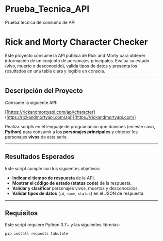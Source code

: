 # Prueba_Tecnica_API
Prueba tecnica de consumo de API
# Rick and Morty Character Checker

Este proyecto consume la API pública de Rick and Morty para obtener información de un conjunto de personajes principales. Evalúa su estado (vivo, muerto o desconocido), valida tipos de datos y presenta los resultados en una tabla clara y legible en consola.

---

## Descripción del Proyecto

Consume la siguiente API:

[[https://rickandmortyapi.com/api/character](https://rickandmortyapi.com/api)](https://rickandmortyapi.com/)

Realiza scripts en el lenguaje de programación que domines (en este caso, **Python**) para consumir a los **personajes principales** y obtener los personajes **vivos** de esta serie.

---

## Resultados Esperados

Este script cumple con los siguientes objetivos:

- **Indicar el tiempo de respuesta** de la API.
- **Mostrar el código de estado (status code)** de la respuesta.
- **Validar y clasificar** personajes vivos, muertos y desconocidos.
- **Validar tipos de datos** (`id`, `name`, `status`) en el JSON de respuesta.

---

## Requisitos

Este script requiere Python 3.7+ y las siguientes librerías:

```bash
pip install requests tabulate
